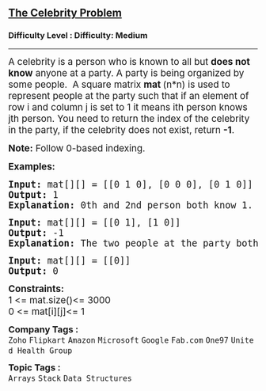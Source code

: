 <h2><a href="https://www.geeksforgeeks.org/problems/the-celebrity-problem/1">The Celebrity Problem</a></h2><h3>Difficulty Level : Difficulty: Medium</h3><hr><div class="problems_problem_content__Xm_eO"><p><span style="font-size: 14pt;">A celebrity is a person who is known to all but <strong>does not know</strong> anyone at a party. A party is being organized by some people.&nbsp; A square matrix <strong>mat </strong>(n*n)&nbsp;is used to represent people at the party such that if an element of row i and column j is set to 1 it means ith person knows jth person.&nbsp;You need to return the index of the celebrity in the party, if the celebrity does not exist, return&nbsp;<strong>-1</strong>.</span></p>
<p><span style="font-size: 14pt;"><strong>Note:</strong> Follow 0-based indexing.</span></p>
<p><span style="font-size: 14pt;"><strong>Examples:</strong></span></p>
<pre><span style="font-size: 14pt;"><strong>Input: </strong>mat[][] = [[0 1 0], [0 0 0], [0 1 0]]
<strong>Output:</strong> 1
<strong>Explanation: </strong>0th and 2nd person both know 1. Therefore, 1 is the celebrity. </span></pre>
<pre><span style="font-size: 14pt;"><strong>Input: </strong>mat[][] = [[0 1], [1 0]]
<strong>Output:</strong> -1
<strong>Explanation: </strong>The two people at the party both know each other. None of them is a celebrity.</span></pre>
<pre><span style="font-size: 14pt;"><strong>Input: </strong>mat[][] = [[0]]
<strong>Output:</strong> 0</span></pre>
<p><span style="font-size: 14pt;"><strong>Constraints:</strong><br>1 &lt;= mat.size()&lt;= 3000<br>0 &lt;= mat[i][j]&lt;= 1</span></p></div><p><span style=font-size:18px><strong>Company Tags : </strong><br><code>Zoho</code>&nbsp;<code>Flipkart</code>&nbsp;<code>Amazon</code>&nbsp;<code>Microsoft</code>&nbsp;<code>Google</code>&nbsp;<code>Fab.com</code>&nbsp;<code>One97</code>&nbsp;<code>United Health Group</code>&nbsp;<br><p><span style=font-size:18px><strong>Topic Tags : </strong><br><code>Arrays</code>&nbsp;<code>Stack</code>&nbsp;<code>Data Structures</code>&nbsp;